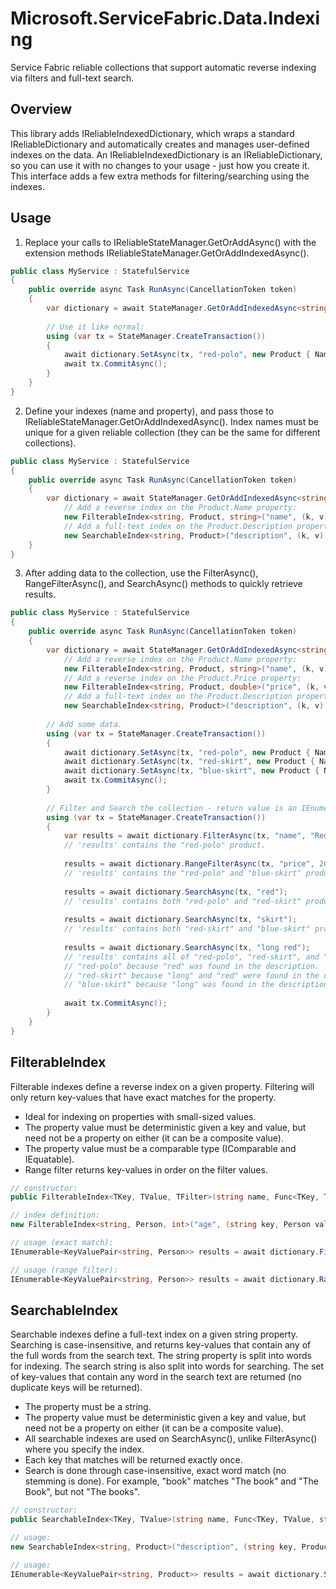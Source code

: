 # Microsoft.ServiceFabric.Data.Indexing

Service Fabric reliable collections that support automatic reverse indexing via filters and full-text search.

## Overview
This library adds IReliableIndexedDictionary, which wraps a standard IReliableDictionary and automatically creates and manages user-defined indexes on the data.  An IReliableIndexedDictionary is an IReliableDictionary, so you can use it with no changes to your usage - just how you create it.  This interface adds a few extra methods for filtering/searching using the indexes.

## Usage
1. Replace your calls to IReliableStateManager.GetOrAddAsync() with the extension methods IReliableStateManager.GetOrAddIndexedAsync().

```csharp
public class MyService : StatefulService
{
    public override async Task RunAsync(CancellationToken token)
    {
        var dictionary = await StateManager.GetOrAddIndexedAsync<string, Product>("products");
        
        // Use it like normal:
        using (var tx = StateManager.CreateTransaction())
        {
            await dictionary.SetAsync(tx, "red-polo", new Product { Name = "Red Polo", Description = "..." });
            await tx.CommitAsync();
        }
    }
}
```

2. Define your indexes (name and property), and pass those to IReliableStateManager.GetOrAddIndexedAsync().  Index names must be unique for a given reliable collection (they can be the same for different collections).

```csharp
public class MyService : StatefulService
{
    public override async Task RunAsync(CancellationToken token)
    {
        var dictionary = await StateManager.GetOrAddIndexedAsync<string, Product>("products",
            // Add a reverse index on the Product.Name property:
            new FilterableIndex<string, Product, string>("name", (k, v) => v.Name),
            // Add a full-text index on the Product.Description property:
            new SearchableIndex<string, Product>("description", (k, v) => v.Description));
    }
}
```

3. After adding data to the collection, use the FilterAsync(), RangeFilterAsync(), and SearchAsync() methods to quickly retrieve results.

```csharp
public class MyService : StatefulService
{
    public override async Task RunAsync(CancellationToken token)
    {
        var dictionary = await StateManager.GetOrAddIndexedAsync<string, Product>("products",
            // Add a reverse index on the Product.Name property:
            new FilterableIndex<string, Product, string>("name", (k, v) => v.Name),
            // Add a reverse index on the Product.Price property:
            new FilterableIndex<string, Product, double>("price", (k, v) => v.Price),
            // Add a full-text index on the Product.Description property:
            new SearchableIndex<string, Product>("description", (k, v) => v.Description));
        
        // Add some data.
        using (var tx = StateManager.CreateTransaction())
        {
            await dictionary.SetAsync(tx, "red-polo", new Product { Name = "Red Polo", Price = 29.99, Description = "A red polo t-shirt." });
            await dictionary.SetAsync(tx, "red-skirt", new Product { Name = "Red Skirt", Price = 19.99, Description = "A long red skirt." });
            await dictionary.SetAsync(tx, "blue-skirt", new Product { Name = "Blue Skirt", Price = 24.99, Description = "A long blue skirt." });
            await tx.CommitAsync();
        }
        
        // Filter and Search the collection - return value is an IEnumerable<KeyValuePair<TKey, TValue>>.
        using (var tx = StateManager.CreateTransaction())
        {
            var results = await dictionary.FilterAsync(tx, "name", "Red Polo");
            // 'results' contains the "red-polo" product.
            
            results = await dictionary.RangeFilterAsync(tx, "price", 20, RangeFilterType.Inclusive, 30, RangeFilterType.Inclusive);
            // 'results' contains the "red-polo" and "blue-skirt" products.
            
            results = await dictionary.SearchAsync(tx, "red");
            // 'results' contains both "red-polo" and "red-skirt" products.
            
            results = await dictionary.SearchAsync(tx, "skirt");
            // 'results' contains both "red-skirt" and "blue-skirt" products.
            
            results = await dictionary.SearchAsync(tx, "long red");
            // 'results' contains all of "red-polo", "red-skirt", and "blue-skirt" products:
            // "red-polo" because "red" was found in the description.
            // "red-skirt" because "long" and "red" were found in the description.
            // "blue-skirt" because "long" was found in the description.
            
            await tx.CommitAsync();
        }
    }
}
```

## FilterableIndex
Filterable indexes define a reverse index on a given property.  Filtering will only return key-values that have exact matches for the property.

- Ideal for indexing on properties with small-sized values.
- The property value must be deterministic given a key and value, but need not be a property on either (it can be a composite value).
- The property value must be a comparable type (IComparable<T> and IEquatable<T>).
- Range filter returns key-values in order on the filter values.

```csharp
// constructor:
public FilterableIndex<TKey, TValue, TFilter>(string name, Func<TKey, TValue, TFilter> filter)

// index definition:
new FilterableIndex<string, Person, int>("age", (string key, Person value) => value.Age);

// usage (exact match):
IEnumerable<KeyValuePair<string, Person>> results = await dictionary.FilterAsync(tx, "age", 30);

// usage (range filter):
IEnumerable<KeyValuePair<string, Person>> results = await dictionary.RangeFilterAsync(tx, "age", 20, RangeFilterType.Inclusive, 30, RangeFilterType.Inclusive);
```

## SearchableIndex

Searchable indexes define a full-text index on a given string property.  Searching is case-insensitive, and returns key-values that contain any of the full words from the search text.  The string property is split into words for indexing.  The search string is also split into words for searching.  The set of key-values that contain any word in the search text are returned (no duplicate keys will be returned).

- The property must be a string.
- The property value must be deterministic given a key and value, but need not be a property on either (it can be a composite value).
- All searchable indexes are used on SearchAsync(), unlike FilterAsync() where you specify the index.
- Each key that matches will be returned exactly once.
- Search is done through case-insensitive, exact word match (no stemming is done).  For example, "book" matches "The book" and "The Book", but not "The books".

```csharp
// constructor:
public SearchableIndex<TKey, TValue>(string name, Func<TKey, TValue, string> property)

// usage:
new SearchableIndex<string, Product>("description", (string key, Product value) => value.Description);

// usage:
IEnumerable<KeyValuePair<string, Product>> results = await dictionary.SearchAsync(tx, "search text here");
```
